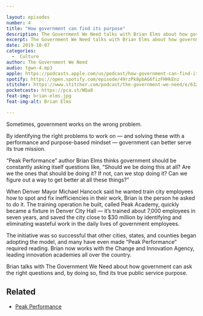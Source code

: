 ```yaml
---

layout: episodes
number: 4
title: "How government can find its purpose"
description: The Government We Need talks with Brian Elms about how government can ask the right questions and find its true public service purpose.
excerpt: The Government We Need talks with Brian Elms about how government can ask the right questions and find its true public service purpose.
date: 2019-10-07
categories:
  -  Culture
author: The Government We Need
audio: tgwn-4.mp3
apple: https://podcasts.apple.com/us/podcast/how-government-can-find-its-purpose/id1468169431?i=1000452717456
spotify: https://open.spotify.com/episode/49rzPk8pbAG6fizFHHkEnz
stitcher: https://www.stitcher.com/podcast/the-government-we-need/e/63211512
pocketcasts: https://pca.st/WQa8
feat-img: brian-elms.jpg
feat-img-alt: Brian Elms

---
```


Sometimes, government works on the wrong problem.

By identifying the right problems to work on — and solving these with a performance and purpose-based mindset — government can better serve its true mission.

“Peak Performance” author Brian Elms thinks government should be constantly asking itself questions like, “Should we be doing this at all? Are we the ones that should be doing it? If not, can we stop doing it? Can we figure out a way to get better at all these things?”

When Denver Mayor Michael Hancock said he wanted train city employees how to spot and fix inefficiencies in their work, Brian is the person he asked to do it. The training operation he built, called Peak Academy, quickly became a fixture in Denver City Hall — it’s trained about 7,000 employees in seven years, and saved the city close to $30 million by identifying and eliminating wasteful work in the daily lives of government employees.

The initiative was so successful that other cities, states, and counties began adopting the model, and many have even made “Peak Performance” required reading. Brian now works with the Change and Innovation Agency, leading innovation academies all over the country.

Brian talks with The Government We Need about how government can ask the right questions and, by doing so, find its true public service purpose.

## Related

* [Peak Performance](https://www.amazon.com/Peak-Performance-Denvers-Boosting-Changing/dp/0983373353)